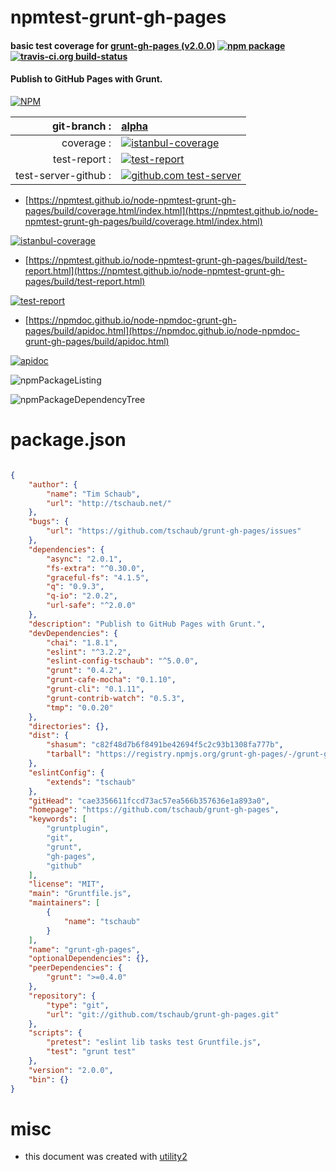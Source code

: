 # npmtest-grunt-gh-pages

#### basic test coverage for  [grunt-gh-pages (v2.0.0)](https://github.com/tschaub/grunt-gh-pages)  [![npm package](https://img.shields.io/npm/v/npmtest-grunt-gh-pages.svg?style=flat-square)](https://www.npmjs.org/package/npmtest-grunt-gh-pages) [![travis-ci.org build-status](https://api.travis-ci.org/npmtest/node-npmtest-grunt-gh-pages.svg)](https://travis-ci.org/npmtest/node-npmtest-grunt-gh-pages)

#### Publish to GitHub Pages with Grunt.

[![NPM](https://nodei.co/npm/grunt-gh-pages.png?downloads=true&downloadRank=true&stars=true)](https://www.npmjs.com/package/grunt-gh-pages)

| git-branch : | [alpha](https://github.com/npmtest/node-npmtest-grunt-gh-pages/tree/alpha)|
|--:|:--|
| coverage : | [![istanbul-coverage](https://npmtest.github.io/node-npmtest-grunt-gh-pages/build/coverage.badge.svg)](https://npmtest.github.io/node-npmtest-grunt-gh-pages/build/coverage.html/index.html)|
| test-report : | [![test-report](https://npmtest.github.io/node-npmtest-grunt-gh-pages/build/test-report.badge.svg)](https://npmtest.github.io/node-npmtest-grunt-gh-pages/build/test-report.html)|
| test-server-github : | [![github.com test-server](https://npmtest.github.io/node-npmtest-grunt-gh-pages/GitHub-Mark-32px.png)](https://npmtest.github.io/node-npmtest-grunt-gh-pages/build/app/index.html) | | build-artifacts : | [![build-artifacts](https://npmtest.github.io/node-npmtest-grunt-gh-pages/glyphicons_144_folder_open.png)](https://github.com/npmtest/node-npmtest-grunt-gh-pages/tree/gh-pages/build)|

- [https://npmtest.github.io/node-npmtest-grunt-gh-pages/build/coverage.html/index.html](https://npmtest.github.io/node-npmtest-grunt-gh-pages/build/coverage.html/index.html)

[![istanbul-coverage](https://npmtest.github.io/node-npmtest-grunt-gh-pages/build/screenCapture.buildCi.browser.%252Ftmp%252Fbuild%252Fcoverage.lib.html.png)](https://npmtest.github.io/node-npmtest-grunt-gh-pages/build/coverage.html/index.html)

- [https://npmtest.github.io/node-npmtest-grunt-gh-pages/build/test-report.html](https://npmtest.github.io/node-npmtest-grunt-gh-pages/build/test-report.html)

[![test-report](https://npmtest.github.io/node-npmtest-grunt-gh-pages/build/screenCapture.buildCi.browser.%252Ftmp%252Fbuild%252Ftest-report.html.png)](https://npmtest.github.io/node-npmtest-grunt-gh-pages/build/test-report.html)

- [https://npmdoc.github.io/node-npmdoc-grunt-gh-pages/build/apidoc.html](https://npmdoc.github.io/node-npmdoc-grunt-gh-pages/build/apidoc.html)

[![apidoc](https://npmdoc.github.io/node-npmdoc-grunt-gh-pages/build/screenCapture.buildCi.browser.%252Ftmp%252Fbuild%252Fapidoc.html.png)](https://npmdoc.github.io/node-npmdoc-grunt-gh-pages/build/apidoc.html)

![npmPackageListing](https://npmtest.github.io/node-npmtest-grunt-gh-pages/build/screenCapture.npmPackageListing.svg)

![npmPackageDependencyTree](https://npmtest.github.io/node-npmtest-grunt-gh-pages/build/screenCapture.npmPackageDependencyTree.svg)



# package.json

```json

{
    "author": {
        "name": "Tim Schaub",
        "url": "http://tschaub.net/"
    },
    "bugs": {
        "url": "https://github.com/tschaub/grunt-gh-pages/issues"
    },
    "dependencies": {
        "async": "2.0.1",
        "fs-extra": "^0.30.0",
        "graceful-fs": "4.1.5",
        "q": "0.9.3",
        "q-io": "2.0.2",
        "url-safe": "^2.0.0"
    },
    "description": "Publish to GitHub Pages with Grunt.",
    "devDependencies": {
        "chai": "1.8.1",
        "eslint": "^3.2.2",
        "eslint-config-tschaub": "^5.0.0",
        "grunt": "0.4.2",
        "grunt-cafe-mocha": "0.1.10",
        "grunt-cli": "0.1.11",
        "grunt-contrib-watch": "0.5.3",
        "tmp": "0.0.20"
    },
    "directories": {},
    "dist": {
        "shasum": "c82f48d7b6f8491be42694f5c2c93b1308fa777b",
        "tarball": "https://registry.npmjs.org/grunt-gh-pages/-/grunt-gh-pages-2.0.0.tgz"
    },
    "eslintConfig": {
        "extends": "tschaub"
    },
    "gitHead": "cae3356611fccd73ac57ea566b357636e1a893a0",
    "homepage": "https://github.com/tschaub/grunt-gh-pages",
    "keywords": [
        "gruntplugin",
        "git",
        "grunt",
        "gh-pages",
        "github"
    ],
    "license": "MIT",
    "main": "Gruntfile.js",
    "maintainers": [
        {
            "name": "tschaub"
        }
    ],
    "name": "grunt-gh-pages",
    "optionalDependencies": {},
    "peerDependencies": {
        "grunt": ">=0.4.0"
    },
    "repository": {
        "type": "git",
        "url": "git://github.com/tschaub/grunt-gh-pages.git"
    },
    "scripts": {
        "pretest": "eslint lib tasks test Gruntfile.js",
        "test": "grunt test"
    },
    "version": "2.0.0",
    "bin": {}
}
```



# misc
- this document was created with [utility2](https://github.com/kaizhu256/node-utility2)
